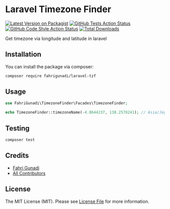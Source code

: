 # Laravel Timezone Finder

[![Latest Version on Packagist](https://img.shields.io/packagist/v/fahrigunadi/laravel-tzf.svg?style=flat-square)](https://packagist.org/packages/fahrigunadi/laravel-tzf)
[![GitHub Tests Action Status](https://img.shields.io/github/actions/workflow/status/fahrigunadi/laravel-tzf/run-tests.yml?branch=main&label=tests&style=flat-square)](https://github.com/fahrigunadi/laravel-tzf/actions?query=workflow%3Arun-tests+branch%3Amain)
[![GitHub Code Style Action Status](https://img.shields.io/github/actions/workflow/status/fahrigunadi/laravel-tzf/fix-php-code-style-issues.yml?branch=main&label=code%20style&style=flat-square)](https://github.com/fahrigunadi/laravel-tzf/actions?query=workflow%3A"Fix+PHP+code+style+issues"+branch%3Amain)
[![Total Downloads](https://img.shields.io/packagist/dt/fahrigunadi/laravel-tzf.svg?style=flat-square)](https://packagist.org/packages/fahrigunadi/laravel-tzf)

Get timezone via longitude and latitude in laravel

## Installation

You can install the package via composer:

```bash
composer require fahrigunadi/laravel-tzf
```

## Usage

```php
use FahriGunadi\TimezoneFinder\Facades\TimezoneFinder;

echo TimezoneFinder::timezoneName(-4.8644237, 138.2578241); // Asia/Jayapura
```

## Testing

```bash
composer test
```

## Credits

- [Fahri Gunadi](https://github.com/fahrigunadi)
- [All Contributors](../../contributors)

## License

The MIT License (MIT). Please see [License File](LICENSE.md) for more information.
